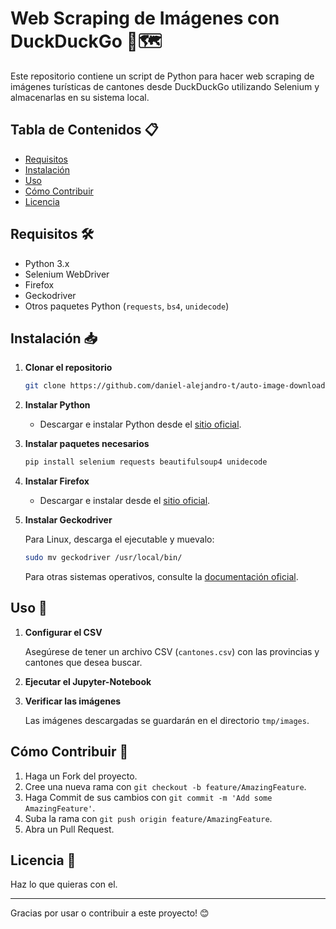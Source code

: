 # Web Scraping de Imágenes con DuckDuckGo 📸🗺️

Este repositorio contiene un script de Python para hacer web scraping de imágenes turísticas de cantones desde DuckDuckGo utilizando Selenium y almacenarlas en su sistema local.

## Tabla de Contenidos 📋

- [Requisitos](#requisitos-)
- [Instalación](#instalación-)
- [Uso](#uso-)
- [Cómo Contribuir](#cómo-contribuir-)
- [Licencia](#licencia-)

## Requisitos 🛠️

- Python 3.x
- Selenium WebDriver
- Firefox
- Geckodriver
- Otros paquetes Python (`requests`, `bs4`, `unidecode`)

## Instalación 📥

1. **Clonar el repositorio**

    ```bash
    git clone https://github.com/daniel-alejandro-t/auto-image-downloader-with-duckduckgo.git
    ```

2. **Instalar Python**

    - Descargar e instalar Python desde el [sitio oficial](https://www.python.org/).

3. **Instalar paquetes necesarios**

    ```bash
    pip install selenium requests beautifulsoup4 unidecode
    ```

4. **Instalar Firefox**

    - Descargar e instalar desde el [sitio oficial](https://www.mozilla.org/en-US/firefox/new/).

5. **Instalar Geckodriver**

    Para Linux, descarga el ejecutable y muevalo:

    ```bash
    sudo mv geckodriver /usr/local/bin/
    ```

    Para otras sistemas operativos, consulte la [documentación oficial](https://github.com/mozilla/geckodriver).

## Uso 🚀

1. **Configurar el CSV**

    Asegúrese de tener un archivo CSV (`cantones.csv`) con las provincias y cantones que desea buscar.

2. **Ejecutar el Jupyter-Notebook**

3. **Verificar las imágenes**

    Las imágenes descargadas se guardarán en el directorio `tmp/images`.

## Cómo Contribuir 🤝

1. Haga un Fork del proyecto.
2. Cree una nueva rama con `git checkout -b feature/AmazingFeature`.
3. Haga Commit de sus cambios con `git commit -m 'Add some AmazingFeature'`.
4. Suba la rama con `git push origin feature/AmazingFeature`.
5. Abra un Pull Request.

## Licencia 📝

Haz lo que quieras con el.

---

Gracias por usar o contribuir a este proyecto! 😊

